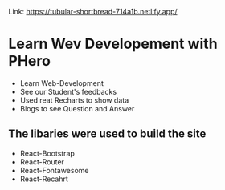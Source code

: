 Link: https://tubular-shortbread-714a1b.netlify.app/

# Learn Wev Developement with PHero
* Learn Web-Development 
* See our Student's feedbacks
* Used reat Recharts to show data  
* Blogs to see Question and Answer


## The libaries were used to build the site
* React-Bootstrap
* React-Router
* React-Fontawesome
* React-Recahrt




